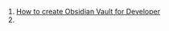 

1. [ How to create Obsidian Vault for Developer ](https://copilot.microsoft.com/chats/C7CyHfSZDnfXnHDPt4moo)
2. 